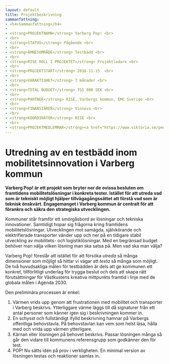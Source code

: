 ```yaml
---
layout: default
title: Projektbeskrivning
sammanfattning:
- <h4>Sammanfattning</h4>
-
- <strong>PROJEKTNAMN</strong> Varberg Pop! <br>
- <br>
- <strong>STATUS</strong> Pågående <br>
- <br>
- <strong>ÄMNESOMRÅDE</strong> Testbädd <br>
- <br>
- <strong>RISE ROLL I PROJEKTET</strong> Projektledare <br>
- <br>
- <strong>PROJEKTSTART</strong> 2018-11-15  <br>
- <br>
- <strong>VARAKTIGHET</strong> 7 månader <br>
- <br>
- <strong>TOTAL BUDGET</strong> 755 000 SEK <br>
- <br>
- <strong>PARTNER</strong> RISE, Varbergs kommun, EMC Sverige <br>
- <br>
- <strong>FINANSIÄRER</strong> Vinnova <br>
- <br>
- <strong>KOORDINATOR</strong> RISE <br>
- <br>
- <strong>PROJEKTMEDLEMMAR</strong><a href="https://www.viktoria.se/people/anders-dalen">Anders Dalén</a> <a href="https://www.viktoria.se/people/hampus-alfredsson">Hampus Alfredsson</a> <a href="https://www.viktoria.se/people/sandra-haraldson">Sandra Haraldson</a> <br>
---
```


# Utredning av en testbädd inom mobilitetsinnovation i Varberg kommun

**Varberg Pop! är ett projekt som bryter ner de ovissa besluten om framtidens mobilitetslösningar i konkreta tester. Istället för att utreda vad som är tekniskt möjligt hjälper tillvägagångssättet att förstå vad som är teknisk önskvärt. Engagemanget i Varberg kommun är centralt för att förankra och säkra den strategiska utvecklingen.**

Kommuner står framför ett smörgåsbord av lösningar och tekniska innovationer. Samtidigt hopar sig frågorna kring framtidens mobilitetslösningar. Utvecklingen mot samägda, självkörande och elektrifierade transporter vänder upp och ner på en tidigare stabil utveckling av mobilitets- och logistiklösningar. Med en begränsad budget behöver man välja vilken lösning man ska satsa på. Men vad ska man välja?

Varberg Pop! föreslår att istället för att försöka *utreda* så många dimensioner som möjligt så hittar vi vägar att *testa* så många som möjligt. De två huvudsakliga målen för testbädden är dels att ge kommunen ett konkret, tillförlitligt underlag för trygga beslut och dels att skapa rätt förutsättningar för Västkustens kreativa mittpunkts framtid i linje med de globala målen i Agenda 2030.

Den preliminära processen är enkel:
1. Värmen vrids upp genom att frustrationen med mobilitet och transporter i Varberg beskrivs. Ytterliggare värme läggs till då signaturer från ett antal personer som känner igen sig i beskrivningen kommer in.
2. En schysst och fullständigt ifylld beskrivning hamnar på Varbergs offentliga behovstavla. På behovstavlan kan vem som helst läsa, hålla med och vrida upp värmen ytterligare.
3. Kärnan eller lösningen på behovet beskrivs. Passar lösningen många så går den vidare till kommunens referensgrupp som godkänner den för test.
4. POP! Nu sätts idén på prov i verkligheten. En minimal version av lösningen testas och reaktioner samlas in.
